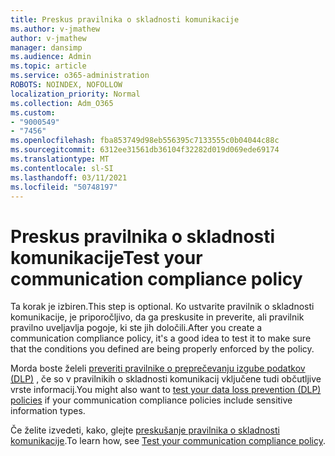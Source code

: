 ```yaml
---
title: Preskus pravilnika o skladnosti komunikacije
ms.author: v-jmathew
author: v-jmathew
manager: dansimp
ms.audience: Admin
ms.topic: article
ms.service: o365-administration
ROBOTS: NOINDEX, NOFOLLOW
localization_priority: Normal
ms.collection: Adm_O365
ms.custom:
- "9000549"
- "7456"
ms.openlocfilehash: fba853749d98eb556395c7133555c0b04044c88c
ms.sourcegitcommit: 6312ee31561db36104f32282d019d069ede69174
ms.translationtype: MT
ms.contentlocale: sl-SI
ms.lasthandoff: 03/11/2021
ms.locfileid: "50748197"
---
```

# <a name="test-your-communication-compliance-policy"></a><span data-ttu-id="b09e8-102">Preskus pravilnika o skladnosti komunikacije</span><span class="sxs-lookup"><span data-stu-id="b09e8-102">Test your communication compliance policy</span></span>

<span data-ttu-id="b09e8-103">Ta korak je izbiren.</span><span class="sxs-lookup"><span data-stu-id="b09e8-103">This step is optional.</span></span> <span data-ttu-id="b09e8-104">Ko ustvarite pravilnik o skladnosti komunikacije, je priporočljivo, da ga preskusite in preverite, ali pravilnik pravilno uveljavlja pogoje, ki ste jih določili.</span><span class="sxs-lookup"><span data-stu-id="b09e8-104">After you create a communication compliance policy, it's a good idea to test it to make sure that the conditions you defined are being properly enforced by the policy.</span></span>

<span data-ttu-id="b09e8-105">Morda boste želeli [preveriti pravilnike o preprečevanju izgube podatkov (DLP)](https://go.microsoft.com/fwlink/?linkid=2110890) , če so v pravilnikih o skladnosti komunikacij vključene tudi občutljive vrste informacij.</span><span class="sxs-lookup"><span data-stu-id="b09e8-105">You might also want to [test your data loss prevention (DLP) policies](https://go.microsoft.com/fwlink/?linkid=2110890) if your communication compliance policies include sensitive information types.</span></span>

<span data-ttu-id="b09e8-106">Če želite izvedeti, kako, glejte [preskušanje pravilnika o skladnosti komunikacije](https://go.microsoft.com/fwlink/?linkid=2111304).</span><span class="sxs-lookup"><span data-stu-id="b09e8-106">To learn how, see [Test your communication compliance policy](https://go.microsoft.com/fwlink/?linkid=2111304).</span></span>
